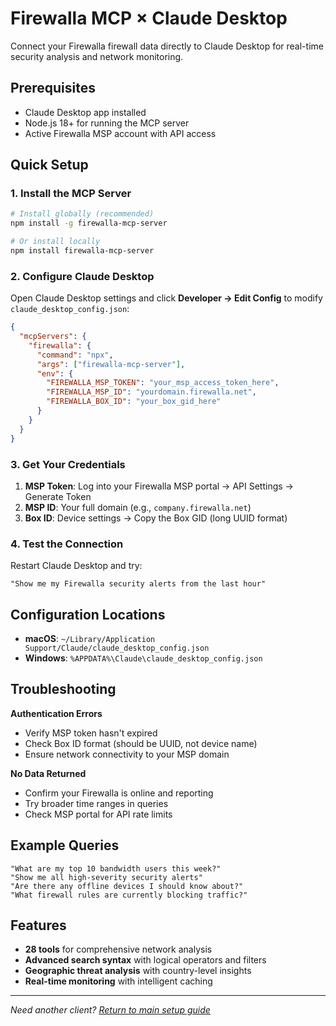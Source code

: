 # Firewalla MCP × Claude Desktop

Connect your Firewalla firewall data directly to Claude Desktop for real-time security analysis and network monitoring.

## Prerequisites

- Claude Desktop app installed
- Node.js 18+ for running the MCP server
- Active Firewalla MSP account with API access

## Quick Setup

### 1. Install the MCP Server

```bash
# Install globally (recommended)
npm install -g firewalla-mcp-server

# Or install locally
npm install firewalla-mcp-server
```

### 2. Configure Claude Desktop

Open Claude Desktop settings and click **Developer → Edit Config** to modify `claude_desktop_config.json`:

```json
{
  "mcpServers": {
    "firewalla": {
      "command": "npx",
      "args": ["firewalla-mcp-server"],
      "env": {
        "FIREWALLA_MSP_TOKEN": "your_msp_access_token_here",
        "FIREWALLA_MSP_ID": "yourdomain.firewalla.net",
        "FIREWALLA_BOX_ID": "your_box_gid_here"
      }
    }
  }
}
```

### 3. Get Your Credentials

1. **MSP Token**: Log into your Firewalla MSP portal → API Settings → Generate Token
2. **MSP ID**: Your full domain (e.g., `company.firewalla.net`)
3. **Box ID**: Device settings → Copy the Box GID (long UUID format)

### 4. Test the Connection

Restart Claude Desktop and try:

```text
"Show me my Firewalla security alerts from the last hour"
```

## Configuration Locations

- **macOS**: `~/Library/Application Support/Claude/claude_desktop_config.json`
- **Windows**: `%APPDATA%\Claude\claude_desktop_config.json`

## Troubleshooting

**Authentication Errors**
- Verify MSP token hasn't expired
- Check Box ID format (should be UUID, not device name)
- Ensure network connectivity to your MSP domain

**No Data Returned**
- Confirm your Firewalla is online and reporting
- Try broader time ranges in queries
- Check MSP portal for API rate limits

## Example Queries

```text
"What are my top 10 bandwidth users this week?"
"Show me all high-severity security alerts"
"Are there any offline devices I should know about?"
"What firewall rules are currently blocking traffic?"
```

## Features

- **28 tools** for comprehensive network analysis
- **Advanced search syntax** with logical operators and filters
- **Geographic threat analysis** with country-level insights
- **Real-time monitoring** with intelligent caching

---

*Need another client? [Return to main setup guide](../../README.md#client-setup-guides)*